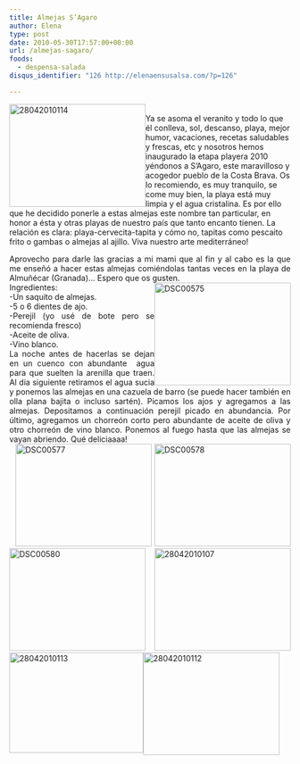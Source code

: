 ```yaml
---
title: Almejas S’Agaro
author: Elena
type: post
date: 2010-05-30T17:57:00+00:00
url: /almejas-sagaro/
foods:
  - despensa-salada
disqus_identifier: "126 http://elenaensusalsa.com/?p=126"

---
```

&nbsp; <img align="left" alt="28042010114" border="0" height="184" src="http://elenaensusalsa.com/wp-content/uploads/2010/05/28042010114_thumb-5B4-5D.jpg" style="border-bottom: 0px; border-left: 0px; border-right: 0px; border-top: 0px; display: inline; margin-left: 0px; margin-right: 0px;" title="28042010114" width="244" />  
Ya se asoma el veranito y todo lo que él conlleva, sol, descanso, playa, mejor humor, vacaciones, recetas saludables y frescas, etc y nosotros hemos inaugurado la etapa playera 2010 yéndonos a S’Agaro, este maravilloso y acogedor pueblo de la Costa Brava. Os lo recomiendo, es muy tranquilo, se come muy bien, la playa está muy limpia y el agua cristalina. Es por ello que he decidido ponerle a estas almejas este nombre tan particular, en honor a ésta y otras playas de nuestro país que tanto encanto tienen. La relación es clara: playa-cervecita-tapita y cómo no, tapitas como pescaito frito o gambas o almejas al ajillo. Viva nuestro arte mediterráneo!

<div align="justify">
  Aprovecho para darle las gracias a mi mami que al fin y al cabo es la que me enseñó a hacer estas almejas comiéndolas tantas veces en la playa de Almuñécar (Granada)… Espero que os gusten.
</div>

<div align="justify">
</div>

<div align="justify">
  <a href="http://elenaensusalsa.com/wp-content/uploads/2010/05/DSC00575_thumb-5B5-5D.jpg"><img align="right" alt="DSC00575" border="0" height="184" src="http://elenaensusalsa.com/wp-content/uploads/2010/05/DSC00575_thumb-5B5-5D.jpg" style="border-bottom: 0px; border-left: 0px; border-right: 0px; border-top: 0px; display: inline; margin-left: 0px; margin-right: 0px;" title="DSC00575" width="244" /></a>
</div>

<div align="justify">
</div>

<div align="justify">
  Ingredientes:
</div>

<div align="justify">
  -Un saquito de almejas.
</div>

<div align="justify">
  -5 o 6 dientes de ajo.
</div>

<div align="justify">
  -Perejil (yo usé de bote pero se recomienda fresco)
</div>

<div align="justify">
  -Aceite de oliva.
</div>

<div align="justify">
  -Vino blanco.
</div>

<div align="justify">
  La noche antes de hacerlas se dejan en un cuenco con abundante&nbsp; agua para que suelten la arenilla que traen. Al día siguiente retiramos el agua sucia y ponemos las almejas en una cazuela de barro (se puede hacer también en olla plana bajita o incluso sartén). Picamos los ajos y agregamos a las almejas. Depositamos a continuación perejil picado en abundancia. Por último, agregamos un chorreón corto pero abundante de aceite de oliva y otro chorreón de vino blanco. Ponemos al fuego hasta que las almejas se vayan abriendo. Qué deliciaaaa!
</div>

<div align="justify">
  &nbsp; <a href="http://elenaensusalsa.com/wp-content/uploads/2010/05/DSC00577_thumb-5B2-5D.jpg"><img alt="DSC00577" border="0" height="184" src="http://elenaensusalsa.com/wp-content/uploads/2010/05/DSC00577_thumb-5B2-5D.jpg" style="border-bottom: 0px; border-left: 0px; border-right: 0px; border-top: 0px; display: inline;" title="DSC00577" width="244" /></a> <a href="http://elenaensusalsa.com/wp-content/uploads/2010/05/DSC00578_thumb-5B1-5D.jpg"><img alt="DSC00578" border="0" height="184" src="http://elenaensusalsa.com/wp-content/uploads/2010/05/DSC00578_thumb-5B1-5D.jpg" style="border-bottom: 0px; border-left: 0px; border-right: 0px; border-top: 0px; display: inline;" title="DSC00578" width="244" /></a> <a href="http://elenaensusalsa.com/wp-content/uploads/2010/05/DSC00580_thumb-5B1-5D.jpg"><img alt="DSC00580" border="0" height="184" src="http://elenaensusalsa.com/wp-content/uploads/2010/05/DSC00580_thumb-5B1-5D.jpg" style="border-bottom: 0px; border-left: 0px; border-right: 0px; border-top: 0px; display: inline;" title="DSC00580" width="244" /></a> <a href="http://elenaensusalsa.com/wp-content/uploads/2010/05/28042010107_thumb-5B1-5D.jpg"><img alt="28042010107" border="0" height="184" src="http://elenaensusalsa.com/wp-content/uploads/2010/05/28042010107_thumb-5B1-5D.jpg" style="border-bottom: 0px; border-left: 0px; border-right: 0px; border-top: 0px; display: inline;" title="28042010107" width="244" /></a> <a href="http://elenaensusalsa.com/wp-content/uploads/2010/05/28042010112_thumb-5B3-5D.jpg"><img alt="28042010112" border="0" height="184" src="http://elenaensusalsa.com/wp-content/uploads/2010/05/28042010112_thumb-5B3-5D.jpg" style="border-bottom: 0px; border-left: 0px; border-right: 0px; border-top: 0px; display: inline;" title="28042010112" width="244" /></a>&nbsp;&nbsp; <a href="http://elenaensusalsa.com/wp-content/uploads/2010/05/28042010113_thumb-5B21-5D.jpg"><img align="left" alt="28042010113" border="0" height="180" src="http://elenaensusalsa.com/wp-content/uploads/2010/05/28042010113_thumb-5B21-5D.jpg" style="border-bottom: 0px; border-left: 0px; border-right: 0px; border-top: 0px; display: inline; margin-left: 0px; margin-right: 0px;" title="28042010113" width="240" /></a>
</div>
